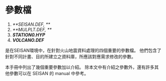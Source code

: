 # 參數檔

1. _**SEISAN.DEF, **_
2. _**MULPLT.DEF, **_
3. _**STATION0.HYP**_
4. _**VOLCANO.DEF**_  

是在SEISAN環境中，在針對火山地震資料處理的四個重要的參數檔。 他們包含了針對不同計畫、目的所建立之資料庫，所應該對應需求修改的參數。

本手冊中列出了幾個重要參數加以介紹。 除本文中有介紹之參數外，還有許多其他參數可以在 SEISAN 的 manual 中參考。

